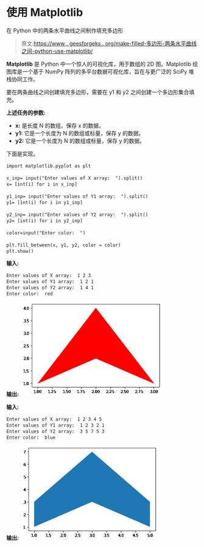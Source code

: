 # 使用 Matplotlib

在 Python 中的两条水平曲线之间制作填充多边形

> 原文:[https://www . geesforgeks . org/make-filled-多边形-两条水平曲线之间-python-use-matplotlib/](https://www.geeksforgeeks.org/make-filled-polygons-between-two-horizontal-curves-in-python-using-matplotlib/)

**Matplotlib** 是 Python 中一个惊人的可视化库，用于数组的 2D 图。Matplotlib 绘图库是一个基于 NumPy 阵列的多平台数据可视化库，旨在与更广泛的 SciPy 堆栈协同工作。

要在两条曲线之间创建填充多边形，需要在 y1 和 y2 之间创建一个多边形集合填充。

**上述任务的参数:**

*   **x:** 是长度 N 的数组，保存 x 的数据。
*   **y1:** 它是一个长度为 N 的数组或标量，保存 y 的数据。
*   **y2:** 它是一个长度为 N 的数组或标量，保存 y 的数据。

下面是实现。

```
import matplotlib.pyplot as plt

x_inp= input("Enter values of X array:  ").split()
x= [int(i) for i in x_inp]

y1_inp= input("Enter values of Y1 array:  ").split()
y1= [int(i) for i in y1_inp]

y2_inp= input("Enter values of Y2 array:  ").split()
y2= [int(i) for i in y2_inp]

color=input("Enter color:  ")

plt.fill_between(x, y1, y2, color = color)
plt.show()
```

**输入:**

```
Enter values of X array:  1 2 3
Enter values of Y1 array:  1 2 1
Enter values of Y2 array:  1 4 1
Enter color:  red

```

**输出:**
![](img/57ccd25647a11d3ed7703e3440d5d2d6.png)

**输入:**

```
Enter values of X array:  1 2 3 4 5
Enter values of Y1 array:  1 2 3 2 1
Enter values of Y2 array:  3 5 7 5 3
Enter color:  blue

```

**输出:**
![](img/fc6d53aa1b95a508933622b5aceae7f6.png)